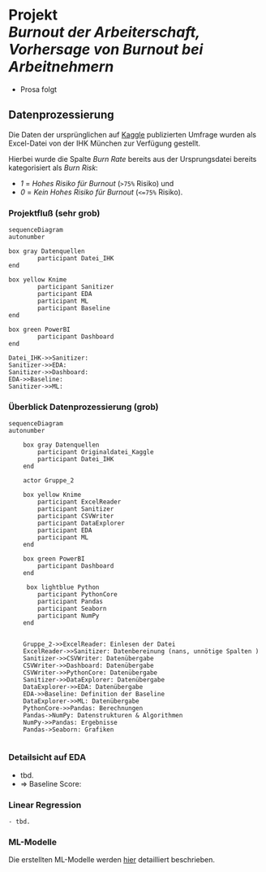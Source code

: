 # Projekt <br><i>Burnout der Arbeiterschaft, <br>Vorhersage von Burnout bei Arbeitnehmern</i>
- Prosa folgt 

## Datenprozessierung

Die Daten der ursprünglichen auf [Kaggle](https://www.kaggle.com/datasets/blurredmachine/are-your-employees-burning-out?select=train.csv) publizierten Umfrage wurden als Excel-Datei von der IHK München zur Verfügung gestellt.

Hierbei wurde die Spalte <var>Burn Rate</var> bereits aus der Ursprungsdatei bereits kategorisiert als <var>Burn Risk</var>:

- <var>1</var> = <i>Hohes Risiko für Burnout</i> (```>75%``` Risiko) und 
- <var>0</var> = <i>Kein Hohes Risiko für Burnout</i> (```<=75%``` Risiko).

### Projektfluß (sehr grob)

```mermaid
sequenceDiagram
autonumber

box gray Datenquellen
        participant Datei_IHK
end

box yellow Knime
        participant Sanitizer
        participant EDA
        participant ML
        participant Baseline
end

box green PowerBI
        participant Dashboard
end

Datei_IHK->>Sanitizer:  
Sanitizer->>EDA:  
Sanitizer->>Dashboard:   
EDA->>Baseline:  
Sanitizer->>ML:  
```

### Überblick Datenprozessierung (grob)

```mermaid
sequenceDiagram
autonumber
    
    box gray Datenquellen
        participant Originaldatei_Kaggle
        participant Datei_IHK
    end

    actor Gruppe_2

    box yellow Knime
        participant ExcelReader
        participant Sanitizer
        participant CSVWriter
        participant DataExplorer
        participant EDA
        participant ML
    end

    box green PowerBI
        participant Dashboard
    end

     box lightblue Python
        participant PythonCore
        participant Pandas
        participant Seaborn
        participant NumPy
    end

     
    Gruppe_2->>ExcelReader: Einlesen der Datei
    ExcelReader->>Sanitizer: Datenbereinung (nans, unnötige Spalten )
    Sanitizer->>CSVWriter: Datenübergabe
    CSVWriter->>Dashboard: Datenübergabe
    CSVWriter->>PythonCore: Datenübergabe
    Sanitizer->>DataExplorer: Datenübergabe
    DataExplorer->>EDA: Datenübergabe
    EDA->>Baseline: Definition der Baseline
    DataExplorer->>ML: Datenübergabe
    PythonCore->>Pandas: Berechnungen
    Pandas->NumPy: Datenstrukturen & Algorithmen
    NumPy->>Pandas: Ergebnisse
    Pandas->Seaborn: Grafiken
    
```

### Detailsicht auf EDA

- tbd.
- => Baseline Score: 

### Linear Regression

    - tbd.

### ML-Modelle

Die erstellten ML-Modelle werden [hier](ml_models.md) detailliert beschrieben.